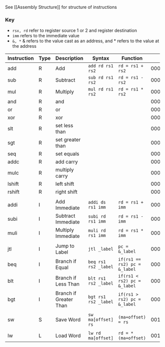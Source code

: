 See [[Assembly Structure]] for structure of instructions

### Key
* `rsx, rd` refer to register source 1 or 2 and register destination
* `imm` refers to the immediate value
* `&, *` & refers to the value cast as an address, and * refers to the value at the address

| Instruction | Type | Description | Syntax | Function | opcode | funct code |
| ---- | ---- | ---- | ---- | ---- | ---- | ---- |
| add | R | Add | `add rd rs1 rs2` | `rd = rs1 + rs2` | 0000_0000_0000 | 00_0000_0000 |
| sub | R | Subtract | `sub rd rs1 rs2` | `rd = rs1 - rs2` | 0000_0000_0000 | 00_0000_0001 |
| mul | R | Multiply | `mul rd rs1 rs2` | `rd = rs1 * rs2` | 0000_0000_0000 | 00_0000_0010 |
| and | R | and |  |  | 0000_0000_0000 | 00_0000_0011 |
| or | R | or |  |  | 0000_0000_0000 | 00_0000_0100 |
| xor | R | xor |  |  | 0000_0000_0000 | 00_0000_0101 |
| slt | R | set less than |  |  | 0000_0000_0000 | 00_0000_0110 |
| sgt | R | set greater than |  |  | 0000_0000_0000 | 00_0000_0111 |
| seq | R | set equals |  |  | 0000_0000_0000 | 00_0000_1000 |
| addc | R | add carry |  |  | 0000_0000_0000 | 00_0000_1001 |
| mulc | R | multiply carry |  |  | 0000_0000_0000 | 00_0000_1010 |
| lshift | R | left shift |  |  | 0000_0000_0000 | 00_0000_1011 |
| rshift | R | right shift |  |  | 0000_0000_0000 | 00_0000_1100 |
|  |  |  |  |  |  |  |
| addi | I | Add Immediate | `addi ds rs1 imm` | `rd = rs1 + imm` | 0001_0000_0000 | 00_0000_0000 |
| subi | I | Subtract Immediate | `subi rd rs1 imm` | `rd = rs1 - imm` | 0001_0000_0000 | 00_0000_0001 |
| muli | I | Multiply Immediate | `muli rd rs1 imm` | `rd = rs1 * imm` | 0001_0000_0000 | 00_0000_0010 |
|  |  |  |  |  |  |  |
| jtl | I | Jump to Label | `jtl _label` | `pc = &_label` | 0001_0000_0001 | 00_0000_0000 |
| beq | I | Branch if Equal | `beq rs1 rs2 _label` | `if(rs1 == rs2) pc = &_label` | 0001_0000_0010 | 00_0000_0000 |
| blt | I | Branch if Less Than | `blt rs1 rs2 _label` | `if(rs1 < rs2) pc = &_label` | 0001_0000_0010 | 00_0000_0000 |
| bgt | I | Branch if Greater Than | `bgt rs1 rs2 _label` | `if(rs1 > rs2) pc = &_label` | 0001_0000_0010 | 00_0000_0000 |
|  |  |  |  |  |  |  |
| sw | S | Save Word | `sw ma[offset] rs` | `(ma+offset) = rs` | 0010_0000_0000 | 00_0000_0000 |
|  |  |  |  |  |  |  |
| lw | L | Load Word | `lw rd ma[offset]` | `rd = *(ma+offset)` | 0011_0000_0000 | 00_0000_0000 |


